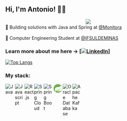 ## Hi, I'm Antonio! 🐱‍👤

<img align="right" width="50%" src="http://cdn.lowgif.com/full/0cdbe2e378c7871e-.gif"/>

<br/>💼 Building solutions with Java and Spring at [@Monitora](https://www.monitoratec.com.br/en) <br/>
<br/>🚀 Computer Engineering Student at [@IFSULDEMINAS](https://portal.pcs.ifsuldeminas.edu.br/cursos-superiores/bacharelado/engenharia-da-computacao) <br/>

### Learn more about me here -> [[![LinkedIn](https://i.stack.imgur.com/gVE0j.png)]](https://www.linkedin.com/in/amaralsprtn)

[![Top Langs](https://github-readme-stats.vercel.app/api/top-langs/?username=amaralsprtn)](https://github.com/amaralsprtn/github-readme-stats)

### My stack:

<p>
   <img align="left" alt="Java" width="30px" src="https://user-images.githubusercontent.com/32443720/112219266-83441600-8c03-11eb-86db-9a02da9ea3ef.png"/>
   <img align="left" alt="Javascript" width="30px" src="https://upload.wikimedia.org/wikipedia/commons/thumb/9/99/Unofficial_JavaScript_logo_2.svg/2048px-Unofficial_JavaScript_logo_2.svg.png"/>
   <img align="left" alt="React.js" width="30px" src="https://appmasters.io/static/react-47ce6e77f039020ee2e76a10c1e988e9.png" />
    <img align="left" alt="Spring Cloud" width="30px" src="https://i2.wp.com/e4developer.com/wp-content/uploads/2018/01/spring-cloud-logo.png?resize=800%2C753&ssl=1"/>
    <img align="left" alt="Spring Boot" width="30px" src="https://devkico.itexto.com.br/wp-content/uploads/2014/08/spring-boot-project-logo.png"/>
  <img align="left" alt="Spring Framework" width="30px" src="https://raw.githubusercontent.com/github/explore/80688e429a7d4ef2fca1e82350fe8e3517d3494d/topics/spring-boot/spring-boot.png"/>  
  <img align="left" alt="Oracle Database" width="30px" src="https://www.thatjeffsmith.com/wp-content/uploads/2014/12/sqldev_log_new.jpg" />
   <img align="left" alt="Apache Kafka" width="30px" src="https://cdn.icon-icons.com/icons2/2248/PNG/512/apache_kafka_icon_138937.png" />
</p>
